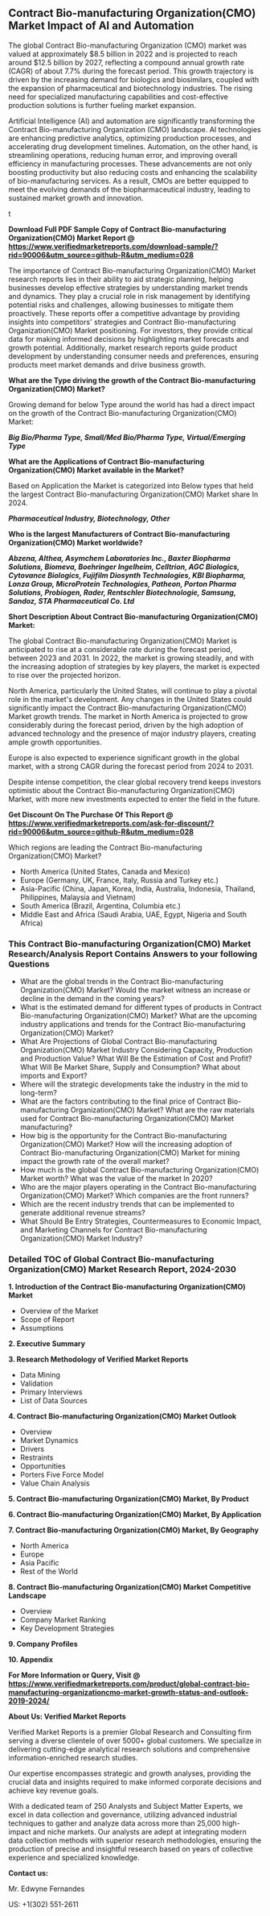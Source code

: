 <h2>Contract Bio-manufacturing Organization(CMO) Market Impact of AI and Automation</h2><p>The global Contract Bio-manufacturing Organization (CMO) market was valued at approximately $8.5 billion in 2022 and is projected to reach around $12.5 billion by 2027, reflecting a compound annual growth rate (CAGR) of about 7.7% during the forecast period. This growth trajectory is driven by the increasing demand for biologics and biosimilars, coupled with the expansion of pharmaceutical and biotechnology industries. The rising need for specialized manufacturing capabilities and cost-effective production solutions is further fueling market expansion.</p><p>Artificial Intelligence (AI) and automation are significantly transforming the Contract Bio-manufacturing Organization (CMO) landscape. AI technologies are enhancing predictive analytics, optimizing production processes, and accelerating drug development timelines. Automation, on the other hand, is streamlining operations, reducing human error, and improving overall efficiency in manufacturing processes. These advancements are not only boosting productivity but also reducing costs and enhancing the scalability of bio-manufacturing services. As a result, CMOs are better equipped to meet the evolving demands of the biopharmaceutical industry, leading to sustained market growth and innovation.</p>t</p><p id="" class=""><strong>Download Full PDF Sample Copy of Contract Bio-manufacturing Organization(CMO) Market Report @ <a href="https://www.verifiedmarketreports.com/download-sample/?rid=90006&utm_source=github-R&utm_medium=028" target="_blank">https://www.verifiedmarketreports.com/download-sample/?rid=90006&utm_source=github-R&utm_medium=028</a></strong></p><p>The importance of&nbsp;Contract Bio-manufacturing Organization(CMO) Market research reports lies in their ability to aid strategic planning, helping businesses develop effective strategies by understanding market trends and dynamics. They play a crucial role in risk management by identifying potential risks and challenges, allowing businesses to mitigate them proactively. These reports offer a competitive advantage by providing insights into competitors' strategies and Contract Bio-manufacturing Organization(CMO) Market positioning. For investors, they provide critical data for making informed decisions by highlighting market forecasts and growth potential. Additionally, market research reports guide product development by understanding consumer needs and preferences, ensuring products meet market demands and drive business growth.</p><p><strong>What are the&nbsp;Type driving the growth of the Contract Bio-manufacturing Organization(CMO) Market?</strong></p><p id="" class="">Growing demand for below Type around the world has had a direct impact on the growth of the Contract Bio-manufacturing Organization(CMO) Market:</p><em><strong>Big Bio/Pharma Type, Small/Med Bio/Pharma Type, Virtual/Emerging Type</strong></em></p><strong>What are the&nbsp;Applications&nbsp;of Contract Bio-manufacturing Organization(CMO) Market available in the Market?</strong></p><p id="" class="">Based on Application the Market is categorized into Below types that held the largest Contract Bio-manufacturing Organization(CMO) Market share In 2024.</p><em><strong>Pharmaceutical Industry, Biotechnology, Other</strong></em></p><strong>Who is the largest Manufacturers of Contract Bio-manufacturing Organization(CMO) Market worldwide?</strong></p><p><em><strong>Abzena, Althea, Asymchem Laboratories Inc., Baxter Biopharma Solutions, Biomeva, Boehringer Ingelheim, Celltrion, AGC Biologics, Cytovance Biologics, Fujifilm Diosynth Technologies, KBI Biopharma, Lonza Group, MicroProtein Technologies, Patheon, Porton Pharma Solutions, Probiogen, Rader, Rentschler Biotechnologie, Samsung, Sandoz, STA Pharmaceutical Co. Ltd</strong></em></p><p id="" class=""><strong>Short Description About Contract Bio-manufacturing Organization(CMO) Market:</strong></p><p>The global Contract Bio-manufacturing Organization(CMO) Market is anticipated to rise at a considerable rate during the forecast period, between 2023 and 2031. In 2022, the market is growing steadily, and with the increasing adoption of strategies by key players, the market is expected to rise over the projected horizon.</p><p>North America, particularly the United States, will continue to play a pivotal role in the market's development. Any changes in the United States could significantly impact the Contract Bio-manufacturing Organization(CMO) Market growth trends. The market in North America is projected to grow considerably during the forecast period, driven by the high adoption of advanced technology and the presence of major industry players, creating ample growth opportunities.</p><p>Europe is also expected to experience significant growth in the global market, with a strong CAGR during the forecast period from 2024 to 2031.</p><p>Despite intense competition, the clear global recovery trend keeps investors optimistic about the Contract Bio-manufacturing Organization(CMO) Market, with more new investments expected to enter the field in the future.</p><p id="" class=""><strong>Get Discount On The Purchase Of This Report @ <a href="https://www.verifiedmarketreports.com/ask-for-discount/?rid=90006&utm_source=github-R&utm_medium=028" target="_blank">https://www.verifiedmarketreports.com/ask-for-discount/?rid=90006&utm_source=github-R&utm_medium=028</a></strong></p>Which regions are leading the Contract Bio-manufacturing Organization(CMO) Market?</p><ul><li>North America (United States, Canada and Mexico)</li><li>Europe (Germany, UK, France, Italy, Russia and Turkey etc.)</li><li>Asia-Pacific (China, Japan, Korea, India, Australia, Indonesia, Thailand, Philippines, Malaysia and Vietnam)</li><li>South America (Brazil, Argentina, Columbia etc.)</li><li>Middle East and Africa (Saudi Arabia, UAE, Egypt, Nigeria and South Africa)</li></ul><h3 id="" class="">This Contract Bio-manufacturing Organization(CMO) Market Research/Analysis Report Contains Answers to your following Questions</h3><ul><li>What are the global trends in the Contract Bio-manufacturing Organization(CMO) Market? Would the market witness an increase or decline in the demand in the coming years?</li><li>What is the estimated demand for different types of products in Contract Bio-manufacturing Organization(CMO) Market? What are the upcoming industry applications and trends for the Contract Bio-manufacturing Organization(CMO) Market?</li><li>What Are Projections of Global Contract Bio-manufacturing Organization(CMO) Market Industry Considering Capacity, Production and Production Value? What Will Be the Estimation of Cost and Profit? What Will Be Market Share, Supply and Consumption? What about imports and Export?</li><li>Where will the strategic developments take the industry in the mid to long-term?</li><li>What are the factors contributing to the final price of Contract Bio-manufacturing Organization(CMO) Market? What are the raw materials used for Contract Bio-manufacturing Organization(CMO) Market manufacturing?</li><li>How big is the opportunity for the Contract Bio-manufacturing Organization(CMO) Market? How will the increasing adoption of Contract Bio-manufacturing Organization(CMO) Market for mining impact the growth rate of the overall market?</li><li>How much is the global Contract Bio-manufacturing Organization(CMO) Market worth? What was the value of the market In 2020?</li><li>Who are the major players operating in the Contract Bio-manufacturing Organization(CMO) Market? Which companies are the front runners?</li><li>Which are the recent industry trends that can be implemented to generate additional revenue streams?</li><li>What Should Be Entry Strategies, Countermeasures to Economic Impact, and Marketing Channels for Contract Bio-manufacturing Organization(CMO) Market Industry?</li></ul><h3 id="" class="">Detailed TOC of Global Contract Bio-manufacturing Organization(CMO) Market Research Report, 2024-2030</h3><p id="" class=""><strong>1. Introduction of the Contract Bio-manufacturing Organization(CMO) Market</strong></p><ul><li>Overview of the Market</li><li>Scope of Report</li><li>Assumptions</li></ul><p id="" class=""><strong>2. Executive Summary</strong></p><p id="" class=""><strong>3. Research Methodology of Verified Market Reports</strong></p><ul><li>Data Mining</li><li>Validation</li><li>Primary Interviews</li><li>List of Data Sources</li></ul><p id="" class=""><strong>4. Contract Bio-manufacturing Organization(CMO) Market Outlook</strong></p><ul><li>Overview</li><li>Market Dynamics</li><li>Drivers</li><li>Restraints</li><li>Opportunities</li><li>Porters Five Force Model</li><li>Value Chain Analysis</li></ul><p id="" class=""><strong>5. Contract Bio-manufacturing Organization(CMO) Market, By Product</strong></p><p id="" class=""><strong>6. Contract Bio-manufacturing Organization(CMO) Market, By Application</strong></p><p id="" class=""><strong>7. Contract Bio-manufacturing Organization(CMO) Market, By Geography</strong></p><ul><li>North America</li><li>Europe</li><li>Asia Pacific</li><li>Rest of the World</li></ul><p id="" class=""><strong>8. Contract Bio-manufacturing Organization(CMO) Market Competitive Landscape</strong></p><ul><li>Overview</li><li>Company Market Ranking</li><li>Key Development Strategies</li></ul><p id="" class=""><strong>9. Company Profiles</strong></p><p id="" class=""><strong>10. Appendix</strong></p><p id="" class=""><strong>For More Information or Query, Visit @ <a href="https://www.verifiedmarketreports.com/product/global-contract-bio-manufacturing-organizationcmo-market-growth-status-and-outlook-2019-2024/" target="_blank">https://www.verifiedmarketreports.com/product/global-contract-bio-manufacturing-organizationcmo-market-growth-status-and-outlook-2019-2024/</a></strong></p><p id="" class=""><strong>About Us: Verified Market Reports</strong></p><p id="" class="">Verified Market Reports is a premier Global Research and Consulting firm serving a diverse clientele of over 5000+ global customers. We specialize in delivering cutting-edge analytical research solutions and comprehensive information-enriched research studies.</p><p id="" class="">Our expertise encompasses strategic and growth analyses, providing the crucial data and insights required to make informed corporate decisions and achieve key revenue goals.</p><p id="" class="">With a dedicated team of 250 Analysts and Subject Matter Experts, we excel in data collection and governance, utilizing advanced industrial techniques to gather and analyze data across more than 25,000 high-impact and niche markets. Our analysts are adept at integrating modern data collection methods with superior research methodologies, ensuring the production of precise and insightful research based on years of collective experience and specialized knowledge.</p><p id="" class=""><strong>Contact us:</strong></p><p id="" class="">Mr. Edwyne Fernandes</p><p id="" class="">US: +1(302) 551-2611</p>